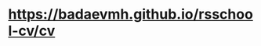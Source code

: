 <h1><a href="https://badaevmh.github.io/rsschool-cv/cv">https://badaevmh.github.io/rsschool-cv/cv</a></h1>
